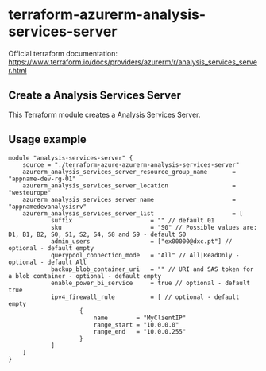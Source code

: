 # terraform-azurerm-analysis-services-server

Official terraform documentation: <https://www.terraform.io/docs/providers/azurerm/r/analysis_services_server.html>

## Create a Analysis Services Server

This Terraform module creates a Analysis Services Server.

## Usage example

```hcl
module "analysis-services-server" {
    source = "./terraform-azure-azurerm-analysis-services-server"
    azurerm_analysis_services_server_resource_group_name       = "appname-dev-rg-01"
    azurerm_analysis_services_server_location                  = "westeurope"
    azurerm_analysis_services_server_name                      = "appnamedevanalysisrv"
    azurerm_analysis_services_server_list                      = [
            suffix                      = "" // default 01
            sku                         = "S0" // Possible values are: D1, B1, B2, S0, S1, S2, S4, S8 and S9 - default S0
            admin_users                 = ["ex00000@dxc.pt"] // optional - default empty
            querypool_connection_mode   = "All" // All|ReadOnly - optional - default All
            backup_blob_container_uri   = "" // URI and SAS token for a blob container - optional - default empty
            enable_power_bi_service     = true // optional - default true
            ipv4_firewall_rule          = [ // optional - default empty
                    {
                        name        = "MyClientIP"
                        range_start = "10.0.0.0"
                        range_end   = "10.0.0.255"
                    }
            ]
    ]
}
```